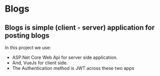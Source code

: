 <h1> Blogs </h1>

## Blogs is simple (client - server) application for posting blogs

In this project we use:
<ul>
  <li> ASP.Net Core Web Api for server side application.</li>  
  <li> And, VueJs for client side.</li>
  <li> The Authentication method is JWT across these two apps</li>
</ul>

